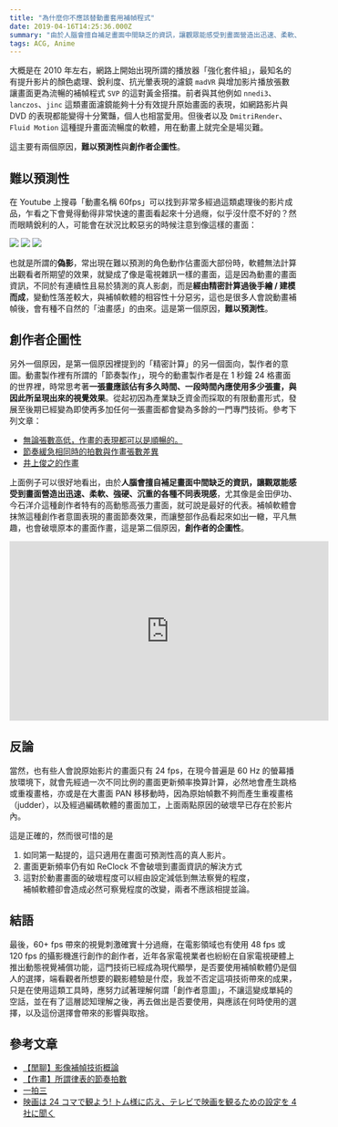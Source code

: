 ```yaml
---
title: "為什麼你不應該替動畫套用補幀程式"
date: 2019-04-16T14:25:36.000Z
summary: "由於人腦會擅自補足畫面中間缺乏的資訊，讓觀眾能感受到畫面營造出迅速、柔軟、強硬、沉重的各種不同表現感。補幀軟體會抹煞這種創作者意圖表現的畫面節奏效果，而讓整部作品看起來如出一轍，平凡無趣，也會破壞原本的畫面作畫。"
tags: ACG, Anime
---
```


大概是在 2010 年左右，網路上開始出現所謂的播放器「強化套件組」，最知名的有提升影片的顏色處理、銳利度、抗光暈表現的濾鏡 `madVR` 與增加影片播放張數讓畫面更為流暢的補幀程式 `SVP` 的這對黃金搭擋。前者與其他例如 `nnedi3`、`lanczos`、`jinc` 這類畫面濾鏡能夠十分有效提升原始畫面的表現，如網路影片與 DVD 的表現都能變得十分驚豔，個人也相當愛用。但後者以及 `DmitriRender`、`Fluid Motion` 這種提升畫面流暢度的軟體，用在動畫上就完全是場災難。

這主要有兩個原因，**難以預測性**與**創作者企圖性**。

## 難以預測性

在 Youtube 上搜尋「動畫名稱 60fps」可以找到非常多經過這類處理後的影片成品，乍看之下會覺得動得非常快速的畫面看起來十分過癮，似乎沒什麼不好的？然而眼睛銳利的人，可能會在狀況比較惡劣的時候注意到像這樣的畫面：

![](https://i.imgur.com/W0fnu0Nl.jpg)
![](https://www.svp-team.com/w/images/c/c2/Anime-1.jpg)
![](https://user-images.githubusercontent.com/2360542/37360739-0f78cdf4-272c-11e8-9573-a71be7f8072c.jpg)

也就是所謂的**偽影**，常出現在難以預測的角色動作佔畫面大部份時，軟體無法計算出觀看者所期望的效果，就變成了像是電視雜訊一樣的畫面，這是因為動畫的畫面資訊，不同於有連續性且易於猜測的真人影劇，而是**經由精密計算過後手繪 / 建模而成**，變動性落差較大，與補幀軟體的相容性十分惡劣，這也是很多人會說動畫補幀後，會有種不自然的「油畫感」的由來。這是第一個原因，**難以預測性**。

## 創作者企圖性

另外一個原因，是第一個原因裡提到的「精密計算」的另一個面向，製作者的意圖。動畫製作裡有所謂的「節奏製作」，現今的動畫製作者是在 1 秒鐘 24 格畫面的世界裡，時常思考著**一張畫應該佔有多久時間、一段時間內應使用多少張畫，與因此所呈現出來的視覺效果**。從起初因為產業缺乏資金而採取的有限動畫形式，發展至後期已經變為即使再多加任何一張畫面都會變為多餘的一門專門技術。參考下列文章：

- [無論張數高低，作畫的表現都可以是順暢的。](https://www.facebook.com/ffyak/videos/10213691170093583/)
- [節奏緩急相同時的拍數與作畫張數差異](https://www.facebook.com/ffyak/videos/10213699186933999/)
- [井上俊之的作畫](https://www.facebook.com/ffyak/posts/10213742312972123)

上面例子可以很好地看出，由於**人腦會擅自補足畫面中間缺乏的資訊，讓觀眾能感受到畫面營造出迅速、柔軟、強硬、沉重的各種不同表現感**，尤其像是金田伊功、今石洋介這種創作者特有的高動態高張力畫面，就可說是最好的代表。補幀軟體會抹煞這種創作者意圖表現的畫面節奏效果，而讓整部作品看起來如出一轍，平凡無趣，也會破壞原本的畫面作畫，這是第二個原因，**創作者的企圖性**。

<iframe width="560" height="315" title="Animation basics: The art of timing and spacing - TED-Ed" src="https://www.youtube.com/embed/KRVhtMxQWRs" frameborder="0" allow="accelerometer; autoplay; clipboard-write; encrypted-media; gyroscope; picture-in-picture" allowfullscreen></iframe>

## 反論

當然，也有些人會說原始影片的畫面只有 24 fps，在現今普遍是 60 Hz 的螢幕播放環境下，就會先經過一次不同比例的畫面更新頻率換算計算，必然地會產生跳格或重複畫格，亦或是在大畫面 PAN 移移動時，因為原始幀數不夠而產生重複畫格（judder），以及經過編碼軟體的畫面加工，上面兩點原因的破壞早已存在於影片內。

這是正確的，然而很可惜的是

1. 如同第一點提的，這只適用在畫面可預測性高的真人影片。
2. 畫面更新頻率仍有如 ReClock 不會破壞到畫面資訊的解決方式
3. 這對於動畫畫面的破壞程度可以經由設定減低到無法察覺的程度，
   <br>補幀軟體卻會造成必然可察覺程度的改變，兩者不應該相提並論。

## 結語

最後，60+ fps 帶來的視覺刺激確實十分過癮，在電影領域也有使用 48 fps 或 120 fps 的攝影機進行創作的創作者，近年各家電視業者也紛紛在自家電視硬體上推出動態視覺補償功能，這門技術已經成為現代顯學，是否要使用補幀軟體仍是個人的選擇，端看觀者所想要的觀影體驗是什麼，我並不否定這項技術帶來的成果，只是在使用這類工具時，應努力試著理解何謂「創作者意圖」，不讓這變成單純的空話，並在有了這層認知理解之後，再去做出是否要使用，與應該在何時使用的選擇，以及這份選擇會帶來的影響與取捨。

## 參考文章

- [【閒聊】影像補幀技術概論](https://forum.gamer.com.tw/Co.php?bsn=60030&sn=1978036)
- [【作畫】所謂律表的節奏拍數](https://forum.gamer.com.tw/Co.php?bsn=60143&sn=132698)
- [一拍三](https://baike.baidu.com/item/%E4%B8%80%E6%8B%8D%E4%B8%89)
- [映画は 24 コマで観よう! トム様に応え、テレビで映画を観るための設定を 4 社に聞く](https://av.watch.impress.co.jp/docs/topic/1164146.html)
